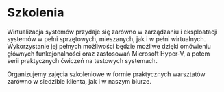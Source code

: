 # Szkolenia

Wirtualizacja systemów przydaje się zarówno w zarządzaniu i eksploatacji systemów w pełni sprzętowych, mieszanych, jak 
i w pełni wirtualnych. Wykorzystanie jej pełnych możliwości będzie możliwe dzięki omówieniu głównych funkcjonalności 
oraz zastosowań Microsoft Hyper-V, a potem serii praktycznych ćwiczeń na testowych systemach.

Organizujemy zajęcia szkoleniowe w formie praktycznych warsztatów zarówno w siedzibie klienta, jak i w naszym biurze.